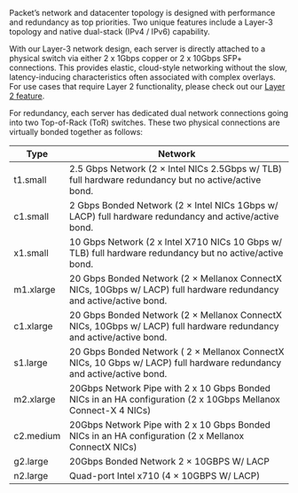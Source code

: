 <!--<meta>
{
    "title":"Bare Metal Network Overview -Packet Developer Docs",
    "description":"Overview of our Network Offeringst",
    "tag":["Network", "Private Network"]
}
</meta>-->

Packet’s network and datacenter topology is designed with performance and redundancy as top priorities. Two unique features include a Layer-3 topology and native dual-stack (IPv4 / IPv6) capability.

With our Layer-3 network design, each server is directly attached to a physical switch via either 2 x 1Gbps copper or 2 x 10Gbps SFP+ connections. This provides elastic, cloud-style networking without the slow, latency-inducing characteristics often associated with complex overlays. For use cases that require Layer 2 functionality, please check out our [Layer 2 feature](https://www.packet.com/developers/docs/network/advanced/layer-2).

For redundancy, each server has dedicated dual network connections going into two Top-of-Rack (ToR) switches. These two physical connections are virtually bonded together as follows:


| Type  | Network |
| ------------- | ------------- |
| t1.small|  2.5 Gbps Network (2 × Intel NICs 2.5Gbps w/ TLB) full hardware redundancy but no active/active bond.
| c1.small|  2 Gbps Bonded Network (2 × Intel NICs 1Gbps w/ LACP) full hardware redundancy and active/active bond.
| x1.small| 10 Gbps Network (2 x Intel X710 NICs 10 Gbps w/ TLB) full hardware redundancy but no active/active bond.
| m1.xlarge| 20 Gbps Bonded Network (2 × Mellanox ConnectX NICs, 10Gbps w/ LACP) full hardware redundancy and active/active bond.
|c1.xlarge| 20 Gbps Bonded Network (2 × Mellanox ConnectX NICs, 10Gbps w/ LACP) full hardware redundancy and active/active bond.
|s1.large|20 Gbps Bonded Network ( 2 × Mellanox ConnectX NICs, 10 Gbps w/ LACP) full hardware redundancy and active/active bond.
|m2.xlarge| 20Gbps Network Pipe with 2 x 10 Gbps Bonded NICs in an HA configuration (2 x 10Gbps Mellanox Connect-X 4 NICs)
|c2.medium| 20Gbps Network Pipe with 2 x 10 Gbps Bonded NICs in an HA configuration (2 x Mellanox ConnectX NICs)
|g2.large| 20Gbps Bonded Network 2 × 10GBPS W/ LACP
|n2.large| Quad-port Intel x710  (4 × 10GBPS W/ LACP)
